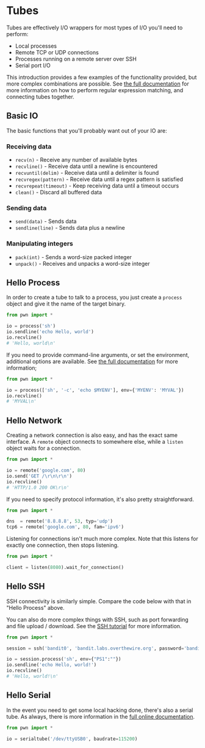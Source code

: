 # Tubes

Tubes are effectively I/O wrappers for most types of I/O you'll need to perform:

- Local processes
- Remote TCP or UDP connections
- Processes running on a remote server over SSH
- Serial port I/O

This introduction provides a few examples of the functionality provided, but more complex combinations are possible.  See [the full documentation][docs] for more information on how to perform regular expression matching, and connecting tubes together.

## Basic IO

The basic functions that you'll probably want out of your IO are:

### Receiving data

- `recv(n)` - Receive any number of available bytes
- `recvline()` - Receive data until a newline is encountered
- `recvuntil(delim)` - Receive data until a delimiter is found
- `recvregex(pattern)` - Receive data until a regex pattern is satisfied
- `recvrepeat(timeout)` - Keep receiving data until a timeout occurs
- `clean()` - Discard all buffered data

### Sending data

- `send(data)` - Sends data
- `sendline(line)` - Sends data plus a newline

### Manipulating integers

- `pack(int)` - Sends a word-size packed integer
- `unpack()` - Receives and unpacks a word-size integer

## Hello Process

In order to create a tube to talk to a process, you just create a `process` object and give it the name of the target binary.

```py
from pwn import *

io = process('sh')
io.sendline('echo Hello, world')
io.recvline()
# 'Hello, world\n'
```

If you need to provide command-line arguments, or set the environment, additional options are available.  See [the full documentation][process] for more information;

```py
from pwn import *

io = process(['sh', '-c', 'echo $MYENV'], env={'MYENV': 'MYVAL'})
io.recvline()
# 'MYVAL\n'
```

## Hello Network

Creating a network connection is also easy, and has the exact same interface.  A `remote` object connects to somewhere else, while a `listen` object waits for a connection.

```py
from pwn import *

io = remote('google.com', 80)
io.send('GET /\r\n\r\n')
io.recvline()
# 'HTTP/1.0 200 OK\r\n'
```

If you need to specify protocol information, it's also pretty straightforward.

```py
from pwn import *

dns  = remote('8.8.8.8', 53, typ='udp')
tcp6 = remote('google.com', 80, fam='ipv6')
```

Listening for connections isn't much more complex.  Note that this listens for exactly one connection, then stops listening.

```py
from pwn import *

client = listen(8080).wait_for_connection()
```

## Hello SSH

SSH connectivity is similarly simple.  Compare the code below with that in "Hello Process" above.

You can also do more complex things with SSH, such as port forwarding and file upload / download.  See the [SSH tutorial][ssh] for more information.

```py
from pwn import *

session = ssh('bandit0', 'bandit.labs.overthewire.org', password='bandit0')

io = session.process('sh', env={"PS1":""})
io.sendline('echo Hello, world!')
io.recvline()
# 'Hello, world!\n'
```


## Hello Serial

In the event you need to get some local hacking done, there's also a serial tube.  As always, there is more information in the [full online documentation][serial].

```py
from pwn import *

io = serialtube('/dev/ttyUSB0', baudrate=115200)
```

[docs]: https://binjitsu.readthedocs.org/en/latest/tubes.html
[process]: https://binjitsu.readthedocs.org/en/latest/tubes/processes.html
[ssh]: ssh.md
[remote]: https://binjitsu.readthedocs.org/en/latest/tubes/sock.html
[serial]: https://binjitsu.readthedocs.org/en/latest/tubes/serial.html
